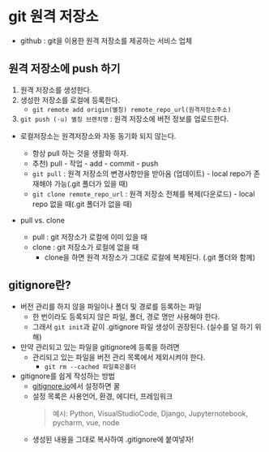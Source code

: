 # git 원격 저장소
- github : git을 이용한 원격 저장소를 제공하는 서비스 업체

## 원격 저장소에 push 하기
1. 원격 저장소를 생성한다.
2. 생성한 저장소를 로컬에 등록한다.
	- `git remote add origin(별칭) remote_repo_url(원격저장소주소)` 
3.  `git push (-u) 별칭 브랜치명` : 원격 저장소에 버전 정보를 업로드한다.

- 로컬저장소는 원격저장소와 자동 동기화 되지 않는다.
	- 항상 pull 하는 것을 생활화 하자.
	- 추천) pull - 작업 - add - commit - push
	- `git pull` : 원격 저장소의 변경사항만을 받아옴 (업데이트) - local repo가 존재해야 가능(.git 폴더가 있을 때)
	- `git clone remote_repo_url` : 원격 저장소 전체를 복제(다운로드) - local repo 없을 때(.git 폴더가 없을 때)

- pull vs. clone
	- pull : git 저장소가 로컬에 이미 있을 때
	- clone : git 저장소가 로컬에 없을 때
		- clone을 하면 원격 저장소가 그대로 로컬에 복제된다. (.git 폴더와 함께)

## gitignore란?
- 버전 관리를 하지 않을 파일이나 폴더 및 경로를 등록하는 파일
	- 한 번이라도 등록되지 않은 파일, 폴더, 경로 명만 사용해야 한다.
	- 그래서 `git init`과 같이 .gitignore 파일 생성이 권장된다. (실수를 덜 하기 위해)
- 만약 관리되고 있는 파일을 gitignore에 등록을 하려면
	- 관리되고 있는 파일을 버전 관리 목록에서 제외시켜야 한다.
		- `git rm --cached 파일혹은폴더` 
- gitignore를 쉽게 작성하는 방법
	- [gitignore.io](https://www.toptal.com/developers/gitignore)에서 설정하면 꿀
	- 설정 목록은 사용언어, 환경, 에디터, 프레임워크
		> 예시: Python, VisualStudioCode, Django, Jupyternotebook, pycharm, vue, node
	- 생성된 내용을 그대로 복사하여 .gitignore에 붙여넣자!
